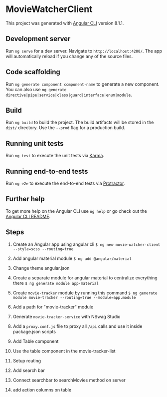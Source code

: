 # MovieWatcherClient

This project was generated with [Angular CLI](https://github.com/angular/angular-cli) version 8.1.1.

## Development server

Run `ng serve` for a dev server. Navigate to `http://localhost:4200/`. The app will automatically reload if you change any of the source files.

## Code scaffolding

Run `ng generate component component-name` to generate a new component. You can also use `ng generate directive|pipe|service|class|guard|interface|enum|module`.

## Build

Run `ng build` to build the project. The build artifacts will be stored in the `dist/` directory. Use the `--prod` flag for a production build.

## Running unit tests

Run `ng test` to execute the unit tests via [Karma](https://karma-runner.github.io).

## Running end-to-end tests

Run `ng e2e` to execute the end-to-end tests via [Protractor](http://www.protractortest.org/).

## Further help

To get more help on the Angular CLI use `ng help` or go check out the [Angular CLI README](https://github.com/angular/angular-cli/blob/master/README.md).

## Steps

1. Create an Angular app using angular cli
`$ ng new movie-watcher-client --style=scss --routing=true`

2. Add angular material module
`$ ng add @angular/material`

3. Change theme angular.json

3. Create a separate module for angular material to centralize everything there
`$ ng generate module app-material`

4. Create `movie-tracker` module by running this command
`$ ng generate module movie-tracker --routing=true --module=app.module`

5. Add a path for "movie-tracker" module

6. Generate `movie-tracker-service` with NSwag Studio

7. Add a `proxy.conf.js` file to proxy all `/api` calls and use it inside package.json scripts

8. Add Table component

9. Use the table component in the movie-tracker-list

10. Setup routing

11. Add search bar

12. Connect searchbar to searchMovies method on server

13. add action columns on table